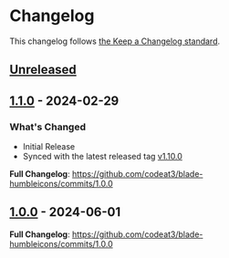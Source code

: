 # Changelog

This changelog follows [the Keep a Changelog standard](https://keepachangelog.com).

## [Unreleased](https://github.com/codeat3/blade-humbleicons/compare/1.0.0...HEAD)

## [1.1.0](https://github.com/codeat3/blade-typicons/compare/1.5.2...1.6.0) - 2024-02-29

### What's Changed

* Initial Release
* Synced with the latest released tag [v1.10.0](https://github.com/zraly/humbleicons/releases/tag/v1.10.0)

**Full Changelog**: https://github.com/codeat3/blade-humbleicons/commits/1.0.0

## [1.0.0](https://github.com/codeat3/blade-humbleicons/compare/1.0.0...1.0.0) - 2024-06-01

**Full Changelog**: https://github.com/codeat3/blade-humbleicons/commits/1.0.0
